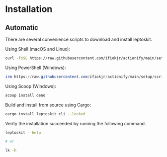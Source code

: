 # Installation

## Automatic

There are several convenience scripts to download and install leptoskit.

Using Shell (macOS and Linux):

```bash
curl -fsSL https://raw.githubusercontent.com/ifiokjr/actionify/main/setup/scripts/install.sh | sh
```

Using PowerShell (Windows):

```powershell
irm https://raw.githubusercontent.com/ifiokjr/actionify/main/setup/scripts/install.ps1 | iex
```

Using Scoop (Windows):

```powershell
scoop install deno
```

Build and install from source using Cargo:

```bash
cargo install leptoskit_cli --locked
```

Verify the installation succeeded by running the following command.

```bash
leptoskit --help

# or

lk -h
```
